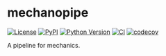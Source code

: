 # mechanopipe

[![License](https://img.shields.io/pypi/l/mechanopipe.svg?color=green)](https://github.com/kevinyamauchi/mechanopipe/raw/main/LICENSE)
[![PyPI](https://img.shields.io/pypi/v/mechanopipe.svg?color=green)](https://pypi.org/project/mechanopipe)
[![Python Version](https://img.shields.io/pypi/pyversions/mechanopipe.svg?color=green)](https://python.org)
[![CI](https://github.com/kevinyamauchi/mechanopipe/actions/workflows/ci.yml/badge.svg)](https://github.com/kevinyamauchi/mechanopipe/actions/workflows/ci.yml)
[![codecov](https://codecov.io/gh/kevinyamauchi/mechanopipe/branch/main/graph/badge.svg)](https://codecov.io/gh/kevinyamauchi/mechanopipe)

A pipeline for mechanics.
